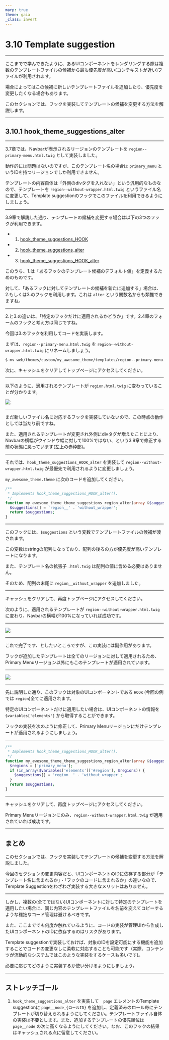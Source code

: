 ```yaml
---
marp: true
theme: gaia
_class: invert
---
```


<!-- _class: lead -->
# 3.10 Template suggestion

---

ここまでで学んできたように、あるUIコンポーネントをレンダリングする際は複数のテンプレートファイルの候補から最も優先度が高い(コンテキストが近い)ファイルが利用されます。

場合によってはこの候補に新しいテンプレートファイルを追加したり、優先度を変更したくなる場合もあります。

このセクションでは、フックを実装してテンプレートの候補を変更する方法を解説します。

---

<!-- _class: lead -->
## 3.10.1 hook_theme_suggestions_alter

---

3.7章では、Navbarが表示されるリージョンのテンプレートを `region--primary-menu.html.twig` として実装しました。

動作的には問題はないのですが、このテンプレート名の場合は `primary_menu` というIDを持つリージョンでしか利用できません。

テンプレートの内容自体は「外側のdivタグを入れない」という汎用的なものなので、テンプレートを `region--without-wrapper.html.twig` というファイル名に変更して、Template suggestionのフックでこのファイルを利用できるようにしましょう。

---

3.9章で解説した通り、テンプレートの候補を変更する場合は以下の3つのフックが利用できます。

- 1. [hook_theme_suggestions_HOOK](https://api.drupal.org/api/drupal/core%21lib%21Drupal%21Core%21Render%21theme.api.php/function/hook_theme_suggestions_HOOK/8.8.x)
- 2. [hook_theme_suggestions_alter](https://api.drupal.org/api/drupal/core%21lib%21Drupal%21Core%21Render%21theme.api.php/function/hook_theme_suggestions_alter/8.8.x)
- 3. [hook_theme_suggestions_HOOK_alter](https://api.drupal.org/api/drupal/core%21lib%21Drupal%21Core%21Render%21theme.api.php/function/hook_theme_suggestions_HOOK_alter/8.8.x)

このうち、1.は「あるフックのテンプレート候補のデフォルト値」を定義するためのものです。

対して、「あるフックに対してテンプレートの候補を新たに追加する」場合は、2.もしくは3.のフックを利用します。これは `alter` という関数名からも類推できますね。

---

2.と3.の違いは、「特定のフックだけに適用されるかどうか」です。2.4章のフォームのフックと考え方は同じですね。

今回は3.のフックを利用してコードを実装します。

まずは、`region--primary-menu.html.twig` を `region--without-wrapper.html.twig` にリネームしましょう。

```txt
$ mv web/themes/custom/my_awesome_theme/templates/region--primary-menu.html.twig web/themes/custom/my_awesome_theme/templates/region--without-wrapper.html.twig
```

次に、キャッシュをクリアしてトップページにアクセスしてください。

---

以下のように、適用されるテンプレートが `region.html.twig` に変わっていることが分かります。

![](../asset/../assets/03_themeing_basics/10_template_suggestion/template_suggestion_1.png)

---

まだ新しいファイル名に対応するフックを実装していないので、この時点の動作としては当たり前ですね。

また、適用されるテンプレートが変更され外側にdivタグが増えたことにより、Navbarの横幅がウインドウ幅に対して100%ではない、という3.9章で修正する前の状態に戻っています(左上の赤枠部)。

---

それでは、`hook_theme_suggestions_HOOK_alter` を実装して `region--without-wrapper.html.twig` が最優先で利用されるように変更しましょう。

`my_awesome_theme.theme` に次のコードを追加してください。

```php
/**
 * Implements hook_theme_suggestions_HOOK_alter().
 */
function my_awesome_theme_theme_suggestions_region_alter(array &$suggestions, array $variables) {
  $suggestions[] = 'region__' . 'without_wrapper';
  return $suggestions;
}
```

---

このフックには、`$suggestions` という変数でテンプレートファイルの候補が渡されます。

この変数はstringの配列になっており、配列の後ろの方が優先度が高いテンプレートになります。

また、テンプレート名の拡張子 `.html.twig` は配列の値に含める必要はありません。

そのため、配列の末尾に `region__without_wrapper` を追加しました。

---

キャッシュをクリアして、再度トップページにアクセスしてください。

次のように、適用されるテンプレートが `region--without-wrapper.html.twig` に変わり、Navbarの横幅が100%になっていれば成功です。

---

![](../asset/../assets/03_themeing_basics/10_template_suggestion/template_suggestion_2.png)

---

これで完了です、としたいところですが、この実装には副作用があります。

フックが追加したテンプレートは全てのリージョンに対して適用されるため、Primary Menuリージョン以外にもこのテンプレートが適用されています。

---

![](../asset/../assets/03_themeing_basics/10_template_suggestion/template_suggestion_3.png)

---

先に説明した通り、このフックは対象のUIコンポーネントである `HOOK` (今回の例では `region`)全てに適用されます。

特定のUIコンポーネントだけに適用したい場合は、UIコンポーネントの情報を `$variables['elements']` から取得することができます。

フックの実装を次のように修正して、Primary Menuリージョンにだけテンプレートが適用されるようにしましょう。

---

```php
/**
 * Implements hook_theme_suggestions_HOOK_alter().
 */
function my_awesome_theme_theme_suggestions_region_alter(array &$suggestions, array $variables) {
  $regions = ['primary_menu'];
  if (in_array($variables['elements']['#region'], $regions)) {
    $suggestions[] = 'region__' . 'without_wrapper';
  }
  return $suggestions;
}
```

---

キャッシュをクリアして、再度トップページにアクセスしてください。

Primary Menuリージョンにのみ、`region--without-wrapper.html.twig` が適用されていれば成功です。

---

## まとめ

このセクションでは、フックを実装してテンプレートの候補を変更する方法を解説しました。

今回のセクションの変更内容だと、UIコンポーネントのIDに依存する部分が「テンプレート名に含まれるか」・「フックのコードに含まれるか」の違いなので、Template Suggestionをわざわざ実装する大きなメリットはありません。

---

しかし、複数の(全てではない)UIコンポーネントに対して特定のテンプレートを適用したい場合に、同じ内容のテンプレートファイルを名前を変えてコピーするような稚拙なコード管理は避けるべきです。

また、ここまででも何度か触れているように、コードの実装が管理UIから作成したUIコンポーネントのIDに依存するのはリスクがあります。

Template suggestionで実装しておけば、対象のIDを設定可能にする機能を追加することでコードの変更なしに柔軟に対応することも可能です（実際、コンテンツが流動的なシステムではこのような実装をするケースも多いです)。

必要に応じてどのように実装するか使い分けるようにしましょう。

---

## ストレッチゴール

1. `hook_theme_suggestions_alter` を実装して　`page` エレメントのTemplate suggestionに `page__node_{ロールID}` を追加し、定義済みのロール毎にテンプレートが切り替えられるようにしてください。テンプレートファイル自体の実装は不要とします。また、追加するテンプレートの優先順位は `page__node` の次に高くなるようにしてください。なお、このフックの結果はキャッシュされる点に留意してください。
